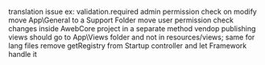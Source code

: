 translation issue ex: validation.required
admin permission check on modify
move App\General to a Support Folder
move user permission check changes inside AwebCore project in a separate method
vendop publishing views should go to App\Views folder and not in resources/views; same for lang files
remove getRegistry from Startup controller and let Framework handle it
